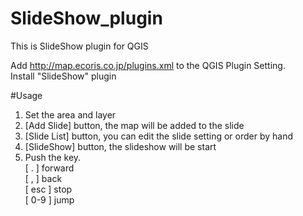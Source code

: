 SlideShow_plugin
================

This is SlideShow plugin for QGIS

Add http://map.ecoris.co.jp/plugins.xml to the QGIS Plugin Setting.  
Install "SlideShow" plugin

#Usage

1. Set the area and layer
2. [Add Slide] button, the map will be added to the slide
3. [Slide List] button, you can edit the slide setting or order by hand
4. [SlideShow] button, the slideshow will be start
5. Push the key.<br/>[ . ]  forward<br>[ , ]  back<br/>[ esc ]  stop <br/>[ 0-9 ]  jump</li>
